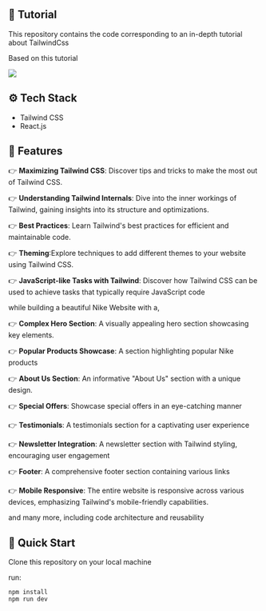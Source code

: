 ## 🚨 Tutorial

This repository contains the code corresponding to an in-depth tutorial about TailwindCss

Based on this tutorial

<a href="https://youtu.be/tS7upsfuxmo?feature=shared" target="_blank"><img src="https://github.com/sujatagunale/EasyRead/assets/151519281/1736fca5-a031-4854-8c09-bc110e3bc16d" /></a>

## <a name="tech-stack">⚙️ Tech Stack</a>

- Tailwind CSS
- React.js

## <a name="features">🔋 Features</a>

👉 **Maximizing Tailwind CSS**: Discover tips and tricks to make the most out of Tailwind CSS.

👉 **Understanding Tailwind Internals**: Dive into the inner workings of Tailwind, gaining insights into its structure and optimizations.

👉 **Best Practices**: Learn Tailwind's best practices for efficient and maintainable code.

👉 **Theming**:Explore techniques to add different themes to your website using Tailwind CSS.

👉 **JavaScript-like Tasks with Tailwind**: Discover how Tailwind CSS can be used to achieve tasks that typically require JavaScript code

while building a beautiful Nike Website with a,

👉 **Complex Hero Section**: A visually appealing hero section showcasing key elements.

👉 **Popular Products Showcase**: A section highlighting popular Nike products

👉 **About Us Section**: An informative "About Us" section with a unique design.

👉 **Special Offers**: Showcase special offers in an eye-catching manner

👉 **Testimonials**: A testimonials section for a captivating user experience

👉 **Newsletter Integration**: A newsletter section with Tailwind styling, encouraging user engagement

👉 **Footer**: A comprehensive footer section containing various links

👉 **Mobile Responsive**: The entire website is responsive across various devices, emphasizing Tailwind's mobile-friendly capabilities.

and many more, including code architecture and reusability

## <a name="quick-start">🤸 Quick Start</a>

Clone this repository on your local machine

run:

```
npm install
npm run dev
```

